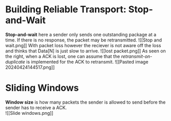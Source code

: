 # Building Reliable Transport: Stop-and-Wait
**Stop-and-wait** here a sender only sends one outstanding package at a time. If there is no response, the packet may be retransmitted.
![[Stop and wait.png]]
With packet loss however the reciever is not aware off the loss and thinks that Data[N] is just slow to arrive.
![[lost packet.png]]
As seen on the right, when a ACK is lost, one can assume that the *retransmit-on-duplicate* is implemented for the ACK to retransmit.
![[Pasted image 20240424144517.png]]

# Sliding Windows
**Window size** is how many packets the sender is allowed to send before the sender has to receive a ACK.  
![[Slide windows.png]]
